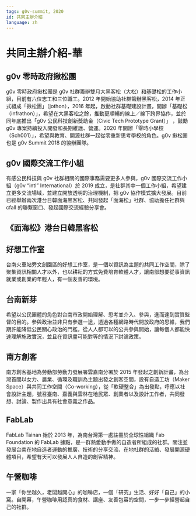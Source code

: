 ```yaml
---
tags: g0v-summit, 2020
id: 共同主辦介紹
language: zh
---
```

# 共同主辦介紹-華

## g0v 零時政府揪松團

g0v 零時政府揪松團是 g0v 社群籌辦雙月大黑客松（大松）和基礎松的工作小組，目前有六位志工和三位職工。2012 年開始協助社群籌辦黑客松，2014 年正式組成「揪松團」（jothon），2016 年起，啟動社群基礎建設計畫，開辦「基礎松（infrathon）」，希望在大黑客松之餘，推動更順暢的線上／線下跨界協作，並於同年底推出「g0v 公民科技創新獎助金（Civic Tech Prototype Grant）」 ，鼓勵 g0v 專案持續投入開發和長期維護、營運。2020 年開辦「零時小學校（Sch001）」，希望與教育、開源社群一起從零重新思考學校的角色。g0v 揪松團也是 g0v Summit 2018 的協辦團隊。

## g0v 國際交流工作小組

有感公民科技與 g0v 社群相關的國際事務需要更多人參與，g0v 國際交流工作小組（g0v “intl” International）於 2019 成立，是社群其中一個工作小組，希望建立更多交流場域，並建立開放透明的治理機制，把 g0v 協作模式擴大發展。目前已經舉辦兩次港台日韓面海黑客松、共同發起「面海松」社群、協助擔任社群與 cfall 的聯繫窗口、發起國際交流經驗分享會。

## 《面海松》港台日韓黑客松

## 好想工作室

台南火車站旁文創園區的好想工作室，是一個以資訊為主題的共同工作空間，除了聚集資訊相關人才以外，也以耕耘的方式免費培育軟體人才，讓南部想要從事資訊就業或創業的年輕人，有一個友善的環境。

## 台南新芽

希望以公民團體的角色對台南市政開始理解、思考並介入、參與，進而達到實質監督的目的。參與政治並非只有參選一途，透過各種網路時代開放政府的思維，我們期許能降低公民關心政治的門檻，從人人都可以的公共參與開始，讓每個人都能快速理解施政實況，並且在資訊盡可能對等的情況下討論政策。

## 南方創客

南方創客基地為勞動部勞動力發展署雲嘉南分署於 2015 年發起之創新計畫，為台灣首間以女力、農業、循環及職訓為主題出發之創客空間，設有自造工坊（Maker Space）與共同工作空間（Co-working），從「軟硬整合」為出發點，呼應以社會設計主題，號召臺南、嘉義與雲林在地民眾、創業者以及設計工作者，共同發想、討論、製作出具有社會意義之作品。

## FabLab

FabLab Tainan 始於 2013 年，為南台灣第一處註冊於全球性組織 Fab Foundation 的 FabLab 據點，是一群熱愛動手做的自造者所組成的社群。關注並發展台南在地自造者運動的推廣、技術的分享交流、在地社群的活絡、發展開源硬體項目，希望有天可以發展人人自造的創客精神。

## 午營咖啡

一家「你坐越久，老闆越開心」的咖啡店，一個「研究」生活、好好「自己」的小窩。自開幕，午營咖啡用認真的食材、講座、友善包容的空間，一步一步經營起自己的社群。